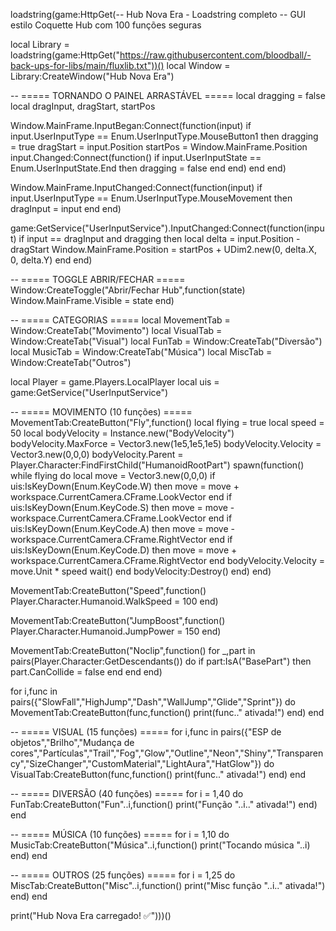 loadstring(game:HttpGet(-- Hub Nova Era - Loadstring completo
-- GUI estilo Coquette Hub com 100 funções seguras

local Library = loadstring(game:HttpGet("https://raw.githubusercontent.com/bloodball/-back-ups-for-libs/main/fluxlib.txt"))()
local Window = Library:CreateWindow("Hub Nova Era")

-- ===== TORNANDO O PAINEL ARRASTÁVEL =====
local dragging = false
local dragInput, dragStart, startPos

Window.MainFrame.InputBegan:Connect(function(input)
    if input.UserInputType == Enum.UserInputType.MouseButton1 then
        dragging = true
        dragStart = input.Position
        startPos = Window.MainFrame.Position
        input.Changed:Connect(function()
            if input.UserInputState == Enum.UserInputState.End then
                dragging = false
            end
        end)
    end
end)

Window.MainFrame.InputChanged:Connect(function(input)
    if input.UserInputType == Enum.UserInputType.MouseMovement then
        dragInput = input
    end
end)

game:GetService("UserInputService").InputChanged:Connect(function(input)
    if input == dragInput and dragging then
        local delta = input.Position - dragStart
        Window.MainFrame.Position = startPos + UDim2.new(0, delta.X, 0, delta.Y)
    end
end)

-- ===== TOGGLE ABRIR/FECHAR =====
Window:CreateToggle("Abrir/Fechar Hub",function(state)
    Window.MainFrame.Visible = state
end)

-- ===== CATEGORIAS =====
local MovementTab = Window:CreateTab("Movimento")
local VisualTab = Window:CreateTab("Visual")
local FunTab = Window:CreateTab("Diversão")
local MusicTab = Window:CreateTab("Música")
local MiscTab = Window:CreateTab("Outros")

local Player = game.Players.LocalPlayer
local uis = game:GetService("UserInputService")

-- ===== MOVIMENTO (10 funções) =====
MovementTab:CreateButton("Fly",function()
    local flying = true
    local speed = 50
    local bodyVelocity = Instance.new("BodyVelocity")
    bodyVelocity.MaxForce = Vector3.new(1e5,1e5,1e5)
    bodyVelocity.Velocity = Vector3.new(0,0,0)
    bodyVelocity.Parent = Player.Character:FindFirstChild("HumanoidRootPart")
    spawn(function()
        while flying do
            local move = Vector3.new(0,0,0)
            if uis:IsKeyDown(Enum.KeyCode.W) then move = move + workspace.CurrentCamera.CFrame.LookVector end
            if uis:IsKeyDown(Enum.KeyCode.S) then move = move - workspace.CurrentCamera.CFrame.LookVector end
            if uis:IsKeyDown(Enum.KeyCode.A) then move = move - workspace.CurrentCamera.CFrame.RightVector end
            if uis:IsKeyDown(Enum.KeyCode.D) then move = move + workspace.CurrentCamera.CFrame.RightVector end
            bodyVelocity.Velocity = move.Unit * speed
            wait()
        end
        bodyVelocity:Destroy()
    end)
end)

MovementTab:CreateButton("Speed",function()
    Player.Character.Humanoid.WalkSpeed = 100
end)

MovementTab:CreateButton("JumpBoost",function()
    Player.Character.Humanoid.JumpPower = 150
end)

MovementTab:CreateButton("Noclip",function()
    for _,part in pairs(Player.Character:GetDescendants()) do
        if part:IsA("BasePart") then
            part.CanCollide = false
        end
    end
end)

for i,func in pairs({"SlowFall","HighJump","Dash","WallJump","Glide","Sprint"}) do
    MovementTab:CreateButton(func,function()
        print(func.." ativada!")
    end)
end

-- ===== VISUAL (15 funções) =====
for i,func in pairs({"ESP de objetos","Brilho","Mudança de cores","Partículas","Trail","Fog","Glow","Outline","Neon","Shiny","Transparency","SizeChanger","CustomMaterial","LightAura","HatGlow"}) do
    VisualTab:CreateButton(func,function()
        print(func.." ativada!")
    end)
end

-- ===== DIVERSÃO (40 funções) =====
for i = 1,40 do
    FunTab:CreateButton("Fun"..i,function()
        print("Função "..i.." ativada!")
    end)
end

-- ===== MÚSICA (10 funções) =====
for i = 1,10 do
    MusicTab:CreateButton("Música"..i,function()
        print("Tocando música "..i)
    end)
end

-- ===== OUTROS (25 funções) =====
for i = 1,25 do
    MiscTab:CreateButton("Misc"..i,function()
        print("Misc função "..i.." ativada!")
    end)
end

print("Hub Nova Era carregado! ✅")))()
